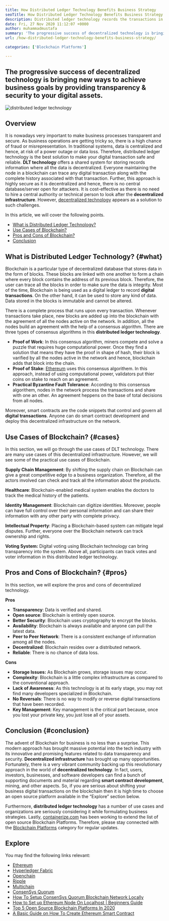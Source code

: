```yaml
---
title: How Distributed Ledger Technology Benefits Business Strategy
seoTitle: How Distributed Ledger Technology Benefits Business Strategy
description: Distributed ledger technology records the transactions in a traceable way. This article talks about the impact of decentralized technology on business.
date: Fri, 27 Nov 2020 11:12:07 +0000
author: muhammadmustafa
summary: 'The progressive success of decentralized technology is bringing new ways to achieve business goals by providing transparency &amp; security to your digital assets.'
url: /how-distributed-ledger-technology-benefits-business-strategy/

categories: ['Blockchain Platforms']

---
```

## The progressive success of decentralized technology is bringing new ways to achieve business goals by providing transparency & security to your digital assets.

<img src="http://localhost/wordpress/wp-content/uploads/2020/11/block-Recovered.png" alt="distributed ledger technology
">  

## Overview

It is nowadays very important to make business processes transparent and secure. As business operations are getting tricky so, there is a high chance of fraud or misrepresentation. In traditional systems, data is centralized and hence, at risk of a power outage or data loss. Therefore, distributed ledger technology is the best solution to make your digital transaction safe and reliable. **DLT technology** offers a shared system for storing records information where all the data is decentralized. Everyone maintaining the node in a blockchain can trace any digital transaction along with the complete history associated with that transaction. Further, this approach is highly secure as it is decentralized and hence, there is no central database/server open for attackers. It is cost-effective as there is no need to hire a central authority or technical person to look after the **decentralized infrastructure**. However, [decentralized technology][1] appears as a solution to such challenges. 

In this article, we will cover the following points.

  * [What is Distributed Ledger Technology?][2]
  * [Use Cases of Blockchain?][3]
  * [Pros and Cons of Blockchain?][4]
  * [Conclusion][5] 

## What is Distributed Ledger Technology? {#what}

Blockchain is a particular type of decentralized database that stores data in the form of blocks. These blocks are linked with one another to form a chain where every block contains the address of its previous block. Therefore, the user can trace all the blocks in order to make sure the data is integrity. Most of the time, Blockchain is being used as a digital ledger to record **digital transactions**. On the other hand, it can be used to store any kind of data. Data stored in the blocks is immutable and cannot be altered. 

There is a complete process that runs upon every transaction. Whenever transactions take place, new blocks are added up into the blockchain with the agreement of all the nodes active on the network. In addition, all the nodes build an agreement with the help of a consensus algorithm. There are three types of consensus algorithms in this **distributed ledger technology**.

  * **Proof of Work**: In this consensus algorithm, miners compete and solve a puzzle that requires huge computational power. Once they find a solution that means they have the proof in shape of hash, their block is varified by all the nodes active in the network and hence, blockchain adds that block into the chain.
  * **Proof of Stake**: [Ethereum][6] uses this consensus algorithem. In this approach, instead of using computational power, validators put thier coins on stake to reach on an agreement. 
  * **Practical Byzantine Fault Tolerance**: According to this consensus algorithem, nodes in the network process the transactions and share with one an other. An agreement heppens on the base of total decisions from all nodes.

Moreover, smart contracts are the code snippets that control and govern all **digital transactions**. Anyone can do smart contract development and deploy this decentralized infrastructure on the network. 

## Use Cases of Blockchain? {#cases}

In this section, we will go through the use cases of DLT technology. There are many use cases of this decentralized infrastructure. However, we will see some of the practical use cases of Blockchain.

**Supply Chain Management**: By shifting the supply chain on Blockchain can give a great competitive edge to a business organization. Therefore, all the actors involved can check and track all the information about the products.

**Healthcare**: Blockchain-enabled medical system enables the doctors to track the medical history of the patients.

**Identity Management**: Blockchain can digitize identities. Moreover, people can have full control over their personal information and can share their information with any other party with complete privacy.

**Intellectual Property**: Placing a Blockchain-based system can mitigate legal disputes. Further, everyone over the Blockchain network can track ownership and rights.

**Voting System:** Digital voting using Blockchain technology can bring transparency into the system. Above all, participants can track votes and voter information in this distributed ledger technology.

## Pros and Cons of Blockchain? {#pros}

In this section, we will explore the pros and cons of decentralized technology.

**Pros**

  * **Transparency**: Data is verified and shared.
  * **Open source**: Blockchain is entirely open source.
  * **Better Security**: Blockchain uses cryptography to encrypt the blocks. 
  * **Availability**: Blockchain is always available and anyone can pull the latest data. 
  * **Peer to Peer Network**: There is a consistent exchange of information among all the nodes.
  * **Decentralized**: Blockchain resides over a distributed network. 
  * **Reliable**: There is no chance of data loss. 

**Cons**

  * **Storage Issues:** As Blockchain grows, storage issues may occur. 
  * **Complexity**: Blockchain is a little complex infrastructure as compared to the conventional approach.
  * **Lack of Awareness**: As this technology is at its early stage, you may not find many developers specialized in Blockchain.
  * **No Reversals**: There is no way to modify or reverse digital transactions that have been recorded.
  * **Key Management**: Key management is the critical part because, once you lost your private key, you just lose all of your assets.

## Conclusion {#conclusion}

The advent of Blockchain for business is no less than a surprise. This modern approach has brought massive potential into the tech industry with its innovative and promising features related to data transparency and security. **Decentralized infrastructure** has brought up many opportunities. Fortunately, there is a very vibrant community backing up this revolutionary approach in the world of **decentralized technology**. In fact, users, investors, businesses, and software developers can find a bunch of supporting documents and material regarding **smart contract development**, mining, and other aspects. So, if you are serious about shifting your business digital transactions on the blockchain then it is high time to choose an open source platform available in the “Explore” section below.

Furthermore, **distributed ledger technology** has a number of use cases and organizations are seriously considering it while formulating business strategies. Lastly, [containerize.com][7] has been working to extend the list of open source Blockchain Platforms. Therefore, please stay connected with the [Blockchain Platforms][1] category for regular updates.

## Explore

You may find the following links relevant:

  * [Ethereum][6]
  * [Hyperledger Fabric][8]
  * [Openchain][9]
  * [Ripple][10]
  * [Multichain][11]
  * [ConsenSys Quorum][12]
  * [How To Setup ConsenSys Quorum Blockchain Network Locally][13]
  * [How to Set up Ethereum Node On Localhost | Beginners Guide][14]
  * [Top 5 Open Source Blockchain Platforms In 2020][15]
  * [A Basic Guide on How To Create Ethereum Smart Contract][16]

 [1]: https://products.containerize.com/blockchain-platforms/
 [2]: #what
 [3]: #cases
 [4]: #pros
 [5]: #conclusion
 [6]: https://products.containerize.com/blockchain-platforms/ethereum
 [7]: https://www.containerize.com/
 [8]: https://products.containerize.com/blockchain-platforms/hyperledger-fabric
 [9]: https://products.containerize.com/blockchain-platforms/openchain
 [10]: https://products.containerize.com/blockchain-platforms/ripple
 [11]: https://products.containerize.com/blockchain-platforms/multichain
 [12]: https://products.containerize.com/blockchain-platforms/consensys-quorum
 [13]: https://blog.containerize.com/blockchain-platforms/how-to-setup-consensys-quorum-blockchain-network-locally/

 [14]: https://blog.containerize.com/blockchain-platforms/what-is-testnet-how-to-deploy-it-ethereum-testnet/
 [15]: https://blog.containerize.com/blockchain-platforms/top-5-open-source-blockchain-platforms-in-2020/

 [16]: https://blog.containerize.com/
